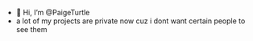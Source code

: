 - 👋 Hi, I’m @PaigeTurtle
- a lot of my projects are private now cuz i dont want certain people to see them

<!---
PaigeTurtle/PaigeTurtle is a ✨ special ✨ repository because its `README.md` (this file) appears on your GitHub profile.
You can click the Preview link to take a look at your changes.
--->

